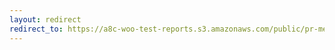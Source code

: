 ```yaml
---
layout: redirect
redirect_to: https://a8c-woo-test-reports.s3.amazonaws.com/public/pr-merge/37894/e2e/index.html
---
```

